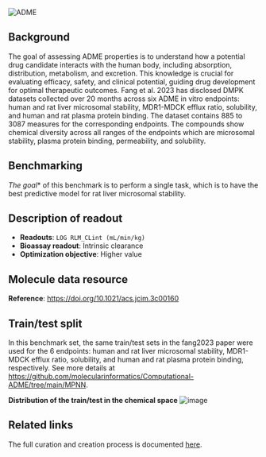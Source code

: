 ![ADME](https://storage.googleapis.com/polaris-public/icons/icons8-whale-96-ADME.png) 

## Background

The goal of assessing ADME properties is to understand how a potential drug candidate interacts with the human body, including absorption, distribution, metabolism, and excretion. This knowledge is crucial for evaluating efficacy, safety, and clinical potential, guiding drug development for optimal therapeutic outcomes. Fang et al. 2023 has disclosed DMPK datasets collected over 20 months across six ADME in vitro endpoints: human and rat liver microsomal stability, MDR1-MDCK efflux ratio, solubility, and human and rat plasma protein binding. The dataset contains 885 to 3087 measures for the corresponding endpoints. The compounds show chemical diversity across all ranges of the endpoints which are microsomal stability, plasma protein binding, permeability, and solubility.

## Benchmarking
*The goal** of this benchmark is to perform a single task, which is to have the best predictive model for rat liver microsomal stability. 

## Description of readout 
- **Readouts**: `LOG RLM_CLint (mL/min/kg)`
- **Bioassay readout**: Intrinsic clearance
- **Optimization objective**: Higher value

## Molecule data resource
**Reference**: https://doi.org/10.1021/acs.jcim.3c00160

## Train/test split
In this benchmark set, the same train/test sets in the fang2023 paper were used for the 6 endpoints: human and rat liver microsomal stability, MDR1-MDCK efflux ratio, solubility, and human and rat plasma protein binding, respectively. 
See more details at https://github.com/molecularinformatics/Computational-ADME/tree/main/MPNN.

**Distribution of the train/test in the chemical space**
![image](https://storage.googleapis.com/polaris-public/datasets/ADME/fang2023/figures/fang2023_ADME_public_v1_RLM_tsne_fang2023split.png)

## Related links
The full curation and creation process is documented [here](https://github.com/polaris-hub/polaris-recipes/blob/main/01_ADME).
